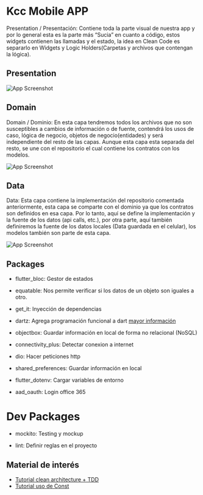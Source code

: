 
# Kcc Mobile APP

Presentation / Presentación: Contiene toda la parte visual de nuestra app y por lo general esta es la parte más “Sucia” en cuanto a código, estos widgets contienen las llamadas y el estado, la idea en Clean Code es separarlo en Widgets y Logic Holders(Carpetas y archivos que contengan la lógica).


## Presentation

![App Screenshot](https://i.ibb.co/VD9ngyY/presentation.png)


## Domain

Domain / Dominio: En esta capa tendremos todos los archivos que no son susceptibles a cambios de información o de fuente, contendrá los usos de caso, lógica de negocio, objetos de negocio(entidades) y será independiente del resto de las capas. Aunque esta capa esta separada del resto, se une con el repositorio el cual contiene los contratos con los modelos.


![App Screenshot](https://i.ibb.co/S6PpfcX/domain.png)

## Data

Data: Esta capa contiene la implementación del repositorio comentada anteriormente, esta capa se comparte con el dominio ya que los contratos son definidos en esa capa. Por lo tanto, aquí se define la implementación y la fuente de los datos (api calls, etc.), por otra parte, aquí también definiremos la fuente de los datos locales (Data guardada en el celular), los modelos también son parte de esta capa.

![App Screenshot](https://i.ibb.co/cTVw7CR/data.png)

## Packages

- flutter_bloc: Gestor de estados

- equatable: Nos permite verificar si los datos de un objeto son iguales a otro.

- get_it: Inyección de dependencias 

- dartz: Agrega programación funcional a dart [mayor información](https://pub.dev/packages/dartz)

- objectbox: Guardar información en local de forma no relacional (NoSQL)

- connectivity_plus: Detectar conexion a internet

- dio: Hacer peticiones http

- shared_preferences: Guardar información en local

- flutter_dotenv: Cargar variables de entorno

- aad_oauth: Login office 365

# Dev Packages
- mockito: Testing y mockup

- lint: Definir reglas en el proyecto


## Material de interés

 - [Tutorial clean architecture + TDD](https://resocoder.com/2019/08/27/flutter-tdd-clean-architecture-course-1-explanation-project-structure/)
 - [Tutorial uso de Const](https://resocoder.com/2020/01/06/dart-const-tutorial-all-you-need-to-know-const-expressions-canonical-instances-and-more/)
